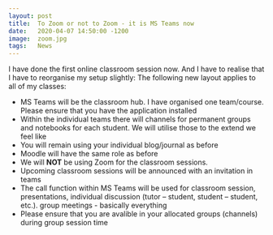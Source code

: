 ```yaml
---
layout: post
title:  To Zoom or not to Zoom - it is MS Teams now
date:   2020-04-07 14:50:00 -1200
image:  zoom.jpg
tags:   News
---
```


I have done the first online classroom session now. And I have to realise that I have to reorganise my setup slightly:
The following new layout applies to all of my classes:

* MS Teams will be the classroom hub. I have organised one team/course. Please ensure that you have the application installed
* Within the individual teams there will channels for permanent groups and notebooks for each student. We will utilise those to the extend we feel like
* You will remain using your individual blog/journal as before
* Moodle will have the same role as before
* We will __NOT__ be using Zoom for the classroom sessions.
* Upcoming classroom sessions will be announced with an invitation in teams
* The call function within MS Teams will be used for classroom session, presentations, individual discussion (tutor – student, student – student, etc.). group meetings - basically everything
* Please ensure that you are avalible in your allocated groups (channels) during group session time
